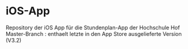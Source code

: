 # iOS-App
Repository der iOS App für die Stundenplan-App der Hochschule Hof
Master-Branch : enthaelt letzte in den App Store ausgelieferte Version (V3.2)



